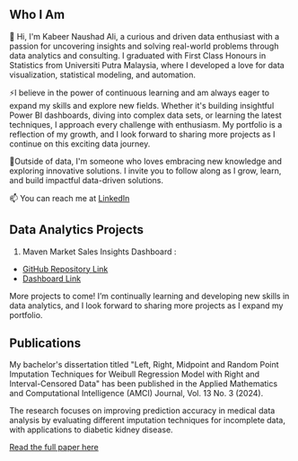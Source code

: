 ## Who I Am

👋 Hi, I'm Kabeer Naushad Ali, a curious and driven data enthusiast with a passion for uncovering insights and solving real-world problems through data analytics and consulting. I graduated with First Class Honours in Statistics from Universiti Putra Malaysia, where I developed a love for data visualization, statistical modeling, and automation.

⚡I believe in the power of continuous learning and am always eager to expand my skills and explore new fields. Whether it's building insightful Power BI dashboards, diving into complex data sets, or learning the latest techniques, I approach every challenge with enthusiasm. My portfolio is a reflection of my growth, and I look forward to sharing more projects as I continue on this exciting data journey.

🌱Outside of data, I'm someone who loves embracing new knowledge and exploring innovative solutions. I invite you to follow along as I grow, learn, and build impactful data-driven solutions.

📫 You can reach me at [LinkedIn](https://www.linkedin.com/in/ahmad-kabeer/)


## Data Analytics Projects 

1. Maven Market Sales Insights Dashboard :
- [GitHub Repository Link](https://github.com/KabeerNaushadAli/Power-BI)
- [Dashboard Link](https://app.powerbi.com/view?r=eyJrIjoiNDRiMGM3ZTktNDZkOC00ODY2LWFkZGQtZTFkMjhhOWYyNjliIiwidCI6IjU2OGU1ZDUxLTgyMGEtNGJkYS1hZDY2LWMwNGVjZWJjZDAyMyIsImMiOjEwfQ%3D%3D)


More projects to come! I’m continually learning and developing new skills in data analytics, and I look forward to sharing more projects as I expand my portfolio.


## Publications
My bachelor's dissertation titled "Left, Right, Midpoint and Random Point Imputation Techniques for Weibull Regression Model with Right and Interval-Censored Data" has been published in the Applied Mathematics and Computational Intelligence (AMCI) Journal, Vol. 13 No. 3 (2024). 

The research focuses on improving prediction accuracy in medical data analysis by evaluating different imputation techniques for incomplete data, with applications to diabetic kidney disease.


[Read the full paper here](https://ejournal.unimap.edu.my/index.php/amci/article/view/330)
